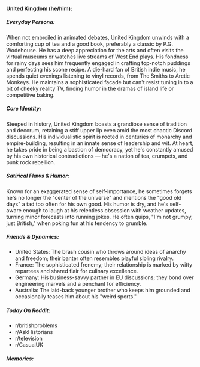 #### United Kingdom (he/him):

##### Everyday Persona:

When not embroiled in animated debates, United Kingdom unwinds with a comforting cup of tea and a good book, preferably a classic by P.G. Wodehouse. He has a deep appreciation for the arts and often visits the virtual museums or watches live streams of West End plays. His fondness for rainy days sees him frequently engaged in crafting top-notch puddings and perfecting his scone recipe. A die-hard fan of British indie music, he spends quiet evenings listening to vinyl records, from The Smiths to Arctic Monkeys. He maintains a sophisticated facade but can't resist tuning in to a bit of cheeky reality TV, finding humor in the dramas of island life or competitive baking.

##### Core Identity:

Steeped in history, United Kingdom boasts a grandiose sense of tradition and decorum, retaining a stiff upper lip even amid the most chaotic Discord discussions. His individualistic spirit is rooted in centuries of monarchy and empire-building, resulting in an innate sense of leadership and wit. At heart, he takes pride in being a bastion of democracy, yet he's constantly amused by his own historical contradictions — he's a nation of tea, crumpets, and punk rock rebellion.

##### Satirical Flaws & Humor:

Known for an exaggerated sense of self-importance, he sometimes forgets he's no longer the "center of the universe" and mentions the "good old days" a tad too often for his own good. His humor is dry, and he's self-aware enough to laugh at his relentless obsession with weather updates, turning minor forecasts into running jokes. He often quips, "I'm not grumpy, just British," when poking fun at his tendency to grumble.

##### Friends & Dynamics:

- United States: The brash cousin who throws around ideas of anarchy and freedom; their banter often resembles playful sibling rivalry.
- France: The sophisticated frenemy; their relationship is marked by witty repartees and shared flair for culinary excellence.
- Germany: His business-savvy partner in EU discussions; they bond over engineering marvels and a penchant for efficiency.
- Australia: The laid-back younger brother who keeps him grounded and occasionally teases him about his "weird sports."

##### Today On Reddit:

- r/britishproblems
- r/AskHistorians
- r/television
- r/CasualUK

##### Memories:

